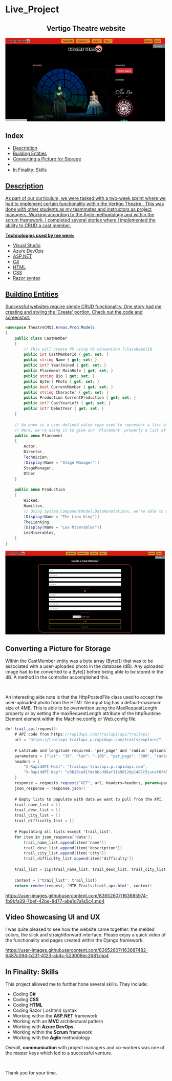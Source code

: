 # Live_Project

<h2 align="center">Vertigo Theatre website</h2>

![homepage.png](images/homepageVertigo.png)

<h2>Index</h2>
<ul>
  <li><a href="#intro">Description</a></li>
  <li><a href="#entities">Building Entities</a></li>
  <li><a href="#photostorage">Converting a Picture for Storage</a></li>
  <li><a href="#ux"></a></li>
  <li><a href="#skills">In Finality: Skills</li>
</ul>



<h2 id="intro">Description</h2>
<p>As part of our curriculum, we were tasked with a two-week sprint where we had to implement certain functionality within the Vertigo Theatre . This was done with other students as my teammates and instructors as project managers. Working according to the Agile methodology and within the scrum framework, I completed several stories where I implemented the ability to CRUD a cast member.</p>

<p><strong>Technologies used by me were:</strong></p>
<ul>
  <li>Visual Studio</li>
  <li>Azure DevOps</li>
  <li>ASP.NET</li>
  <li>C#</li>
  <li>HTML</li>
  <li>CSS</li>
  <li>Razor syntax</li>
</ul>

<h2 id="entities">Building Entities</h2>
<p>Successful websites require simple CRUD functionality. One story had me creating and styling the 'Create' portion. Check out the code and screenshot.</p>

```c#
namespace TheatreCMS3.Areas.Prod.Models
{
    public class CastMember
    {
        // This will create PK using VS convention [className]Id
        public int CastMemberId { get; set; }
        public string Name { get; set; }
        public int? YearJoined { get; set; }
        public Placement MainRole { get; set; }
        public string Bio { get; set; }
        public Byte[] Photo { get; set; }
        public bool CurrentMember { get; set; }
        public string Character { get; set; }
        public Production CurrentProduction { get; set; }
        public int? CastYearLeft { get; set; }
        public int? DebutYear { get; set; }
    }

    // An enum is a user-defined value type used to represent a list of named integer constants.
    // Here, we're using it to give our 'Placement' property a list of roles.
    public enum Placement
    {
        Actor,
        Director,
        Technician,
        [Display(Name = "Stage Manager")]
        StageManager,
        Other
    }

    public enum Production
    {
        Wicked,
        Hamilton,
        // Using System.ComponentModel.DataAnnotations, we're able to output a UI-friendly display name.
        [Display(Name = "The Lion King")]
        TheLionKing,
        [Display(Name = "Les Miserables")]
        LesMiserables,
    }
}
```

![scrapedData.png](images/createCastMember.png)


<h2 id="photostorage">Converting a Picture for Storage</h2>
<p>Within the CastMember entity was a byte array (Byte[]) that was to be associated with a user-uploaded photo in the database (dB). Any uploaded image had to be converted to a Byte[] before being able to be stored in the dB. A method in the controller accomplished this.</p>
<br>
<p>An interesting side note is that the HttpPostedFile class used to accept the user-uploaded photo from the HTML file input tag has a default-maximum size of 4MB. This is able to be overwritten using the MaxRequestLength property or by setting the maxRequestLength attribute of the httpRuntime Element element within the Machine.config or Web.config file.</p>

```c#
def trail_api(request):
    # API code from https://rapidapi.com/trailapi/api/trailapi/
    url = "https://trailapi-trailapi.p.rapidapi.com/trails/explore/"

    # Latitude and longitude required. 'per_page' and 'radius' optional.
    parameters = {"lat": "39", "lon": "-106", "per_page": "300", "radius": "100"}
    headers = {
        "X-RapidAPI-Host": "trailapi-trailapi.p.rapidapi.com",
        "X-RapidAPI-Key": "e3b28ce81fmshbcd98af11e9812dp1487c5jsnaf6f45c8d994"
    }
    response = requests.request("GET", url, headers=headers, params=parameters)
    json_response = response.json()

    # Empty lists to populate with data we want to pull from the API.
    trail_name_list = []
    trail_desc_list = []
    trail_city_list = []
    trail_difficulty_list = []

    # Populating all lists except 'trail_list'.
    for item in json_response['data']:
        trail_name_list.append(item['name'])
        trail_desc_list.append(item['description'])
        trail_city_list.append(item['city'])
        trail_difficulty_list.append(item['difficulty'])

    trail_list = zip(trail_name_list, trail_desc_list, trail_city_list, trail_difficulty_list)

    context = {'trail_list': trail_list}
    return render(request, 'MTB_Trails/trail_api.html', context)
```

https://user-images.githubusercontent.com/83652607/163685974-1b9bfa39-7bef-42be-8d77-abe1d7a1a5c4.mp4


<h2 id="ux">Video Showcasing UI and UX</h2>
<p>I was quite pleased to see how the website came together: the melded colors, the slick and straightforward interface. Please enjoy a quick video of the functionality and pages created within the Django framework.</p>

https://user-images.githubusercontent.com/83652607/163687482-6487c094-b23f-4123-ab4c-523008ec2681.mp4

<h2 id="skills">In Finality: Skills</h2>
<p>This project allowed me to further hone several skills. They include:</p>
<ul>
  <li>Coding <strong>C#</strong></li>
  <li>Coding <strong>CSS</strong></li>
  <li>Coding <strong>HTML</strong></li>
  <li>Coding Razor (.cshtml) syntax</li>
  <li>Working within the <strong>ASP.NET</strong> framework</li>
  <li>Working with an <strong>MVC</strong> architectural pattern</li>
  <li>Working with <strong>Azure DevOps</strong></li>
  <li>Working within the <strong>Scrum</strong> framework</li>
  <li>Working with the <strong>Agile</strong> methodology</li>
</ul>

<p>Overall, <strong>communication</strong> with project managers and co-workers was one of the master keys which led to a successful venture.</p>
<br>
<p>Thank you for your time.</p>




  
